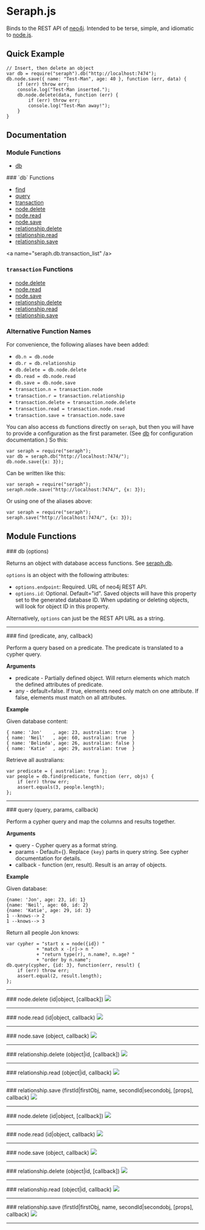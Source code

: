 # Seraph.js

Binds to the REST API of [neo4j](http://neo4j.org/).  Intended to be
terse, simple, and idiomatic to [node.js](http://nodejs.org/).

## Quick Example

    // Insert, then delete an object
    var db = require("seraph").db("http://localhost:7474");
    db.node.save({ name: "Test-Man", age: 40 }, function (err, data) {
        if (err) throw err;
        console.log("Test-Man inserted.");
        db.node.delete(data, function (err) {
            if (err) throw err;
            console.log("Test-Man away!");
        }
    }

## Documentation

### Module Functions

* [db](#db)

<a name="seraph.db_list" />
### `db` Functions

* [find](#find)
* [query](#query)
* [transaction](#transaction)
* [node.delete](#node.delete)
* [node.read](#node.read)
* [node.save](#node.save)
* [relationship.delete](#relationship.delete)
* [relationship.read](#relationship.read)
* [relationship.save](#relationship.save)

<a name="seraph.db.transaction_list" /a>
### `transaction` Functions

* [node.delete](#transaction.node.delete)
* [node.read](#transaction.node.read)
* [node.save](#transaction.node.save)
* [relationship.delete](#transaction.relationship.delete)
* [relationship.read](#transaction.relationship.read)
* [relationship.save](#transaction.relationship.save)

### Alternative Function Names

For convenience, the following aliases have been added:

* `db.n = db.node`
* `db.r = db.relationship`
* `db.delete = db.node.delete`
* `db.read = db.node.read`
* `db.save = db.node.save`
* `transaction.n = transaction.node`
* `transaction.r = transaction.relationship`
* `transaction.delete = transaction.node.delete`
* `transaction.read = transaction.node.read`
* `transaction.save = transaction.node.save`

You can also access `db` functions directly on `seraph`, but then you
will have to provide a configuration as the first parameter.  (See
[db](#db) for configuration documentation.)  So this:

    var seraph = require("seraph");
    var db = seraph.db("http://localhost:7474/");
    db.node.save({x: 3});

Can be written like this:

    var seraph = require("seraph");
    seraph.node.save("http://localhost:7474/", {x: 3});

Or using one of the aliases above:

    var seraph = require("seraph");
    seraph.save("http://localhost:7474/", {x: 3});

## Module Functions

<a name="db" />
### db (options)

Returns an object with database access functions.  See
[seraph.db](#seraph.db_list).

`options` is an object with the following attributes:

* `options.endpoint`: Required.  URL of neo4j REST API.
* `options.id`: Optional.  Default="id".  Saved objects will have this
  property set to the generated database ID.  When updating or
  deleting objects, will look for object ID in this property.

Alternatively, `options` can just be the REST API URL as a string.

---------------------------------------

<a name="find" />
### find (predicate, any, callback)

Perform a query based on a predicate. The predicate is translated to a
cypher query.

__Arguments__

* predicate - Partially defined object.  Will return elements which match
              the defined attributes of predicate.
* any - default=false. If true, elements need only match on one attribute.
        If false, elements must match on all attributes.

__Example__

Given database content:

    { name: 'Jon'    , age: 23, australian: true  }
    { name: 'Neil'   , age: 60, australian: true  }
    { name: 'Belinda', age: 26, australian: false }
    { name: 'Katie'  , age: 29, australian: true  }

Retrieve all australians:

    var predicate = { australian: true };
    var people = db.find(predicate, function (err, objs) {
        if (err) throw err;
        assert.equals(3, people.length);
    };

---------------------------------------

<a name="query" />
### query (query, params, callback)

Perform a cypher query and map the columns and results together.

__Arguments__

* query - Cypher query as a format string.
* params - Default={}. Replace `{key}` parts in query string.  See cypher
           documentation for details.
* callback - function (err, result).  Result is an array of objects.

__Example__

Given database:

    {name: 'Jon', age: 23, id: 1}
    {name: 'Neil', age: 60, id: 2}
    {name: 'Katie', age: 29, id: 3}
    1 --knows--> 2
    1 --knows--> 3

Return all people Jon knows:

    var cypher = "start x = node({id}) "
               + "match x -[r]-> n "
               + "return type(r), n.name?, n.age? "
               + "order by n.name";
    db.query(cypher, {id: 3}, function(err, result) {
        if (err) throw err;
        assert.equal(2, result.length);
    };

---------------------------------------

<a name="node.delete" />
### node.delete (id|object, [callback])

<img src="http://placekitten.com/200/140">

---------------------------------------

<a name="node.read" />
### node.read (id|object, callback)

<img src="http://placekitten.com/200/140">

---------------------------------------

<a name="node.save" />
### node.save (object, callback)

<img src="http://placekitten.com/200/140">

---------------------------------------

<a name="relationship.delete" />
### relationship.delete (object|id, [callback])

<img src="http://placekitten.com/200/140">

---------------------------------------

<a name="relationship.read" />
### relationship.read (object|id, callback)

<img src="http://placekitten.com/200/140">

---------------------------------------

<a name="relationship.save" />
### relationship.save (firstId|firstObj, name, secondId|secondobj, [props], callback)

<img src="http://placekitten.com/200/140">

---------------------------------------

<a name="transaction.node.delete" />
### node.delete (id|object, [callback])

<img src="http://placekitten.com/200/140">

---------------------------------------

<a name="transaction.node.read" />
### node.read (id|object, callback)

<img src="http://placekitten.com/200/140">

---------------------------------------

<a name="transaction.node.save" />
### node.save (object, callback)

<img src="http://placekitten.com/200/140">

---------------------------------------

<a name="transaction.relationship.delete" />
### relationship.delete (object|id, [callback])

<img src="http://placekitten.com/200/140">

---------------------------------------

<a name="transaction.relationship.read" />
### relationship.read (object|id, callback)

<img src="http://placekitten.com/200/140">

---------------------------------------

<a name="transaction.relationship.save" />
### relationship.save (firstId|firstObj, name, secondId|secondobj, [props], callback)

<img src="http://placekitten.com/200/140">

---------------------------------------
